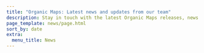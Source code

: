 ```yaml
---
title: "Organic Maps: Latest news and updates from our team"
description: Stay in touch with the latest Organic Maps releases, news and updates from our team
page_template: news/page.html
sort_by: date
extra:
  menu_title: News
---
```

